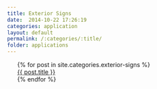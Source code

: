 ```yaml
---
title: Exterior Signs
date:  2014-10-22 17:26:19
categories: application
layout: default
permalink: /:categories/:title/
folder: applications
---
```

<ul>
  {% for post in site.categories.exterior-signs %}
    <div>
      <a href="{{ post.url }}">{{ post.title }}</a>
    </div>
  {% endfor %}
</ul>